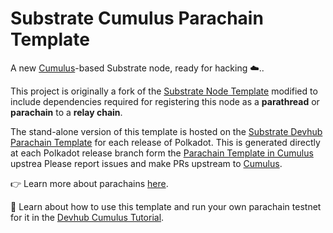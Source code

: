 # Substrate Cumulus Parachain Template

A new [Cumulus](https://github.com/paritytech/cumulus/)-based Substrate node, ready for hacking ☁️..

This project is originally a fork of the
[Substrate Node Template](https://github.com/substrate-developer-hub/substrate-node-template)
modified to include dependencies required for registering this node as a **parathread** or
**parachain** to a **relay chain**.

The stand-alone version of this template is hosted on the
[Substrate Devhub Parachain Template](https://github.com/substrate-developer-hub/substrate-parachain-template/)
for each release of Polkadot.
This is generated directly at each Polkadot release branch form the [Parachain Template in Cumulus](https://github.com/paritytech/cumulus/tree/master/parachain-template) upstrea
Please report issues and make PRs upstream to [Cumulus](https://github.com/paritytech/cumulus/tree/master/parachain-template).

👉 Learn more about parachains [here](https://wiki.polkadot.network/docs/learn-parachains).


🧙 Learn about how to use this template and run your own parachain testnet for it in the
[Devhub Cumulus Tutorial](https://docs.substrate.io/tutorials/connect-relay-and-parachains/).
